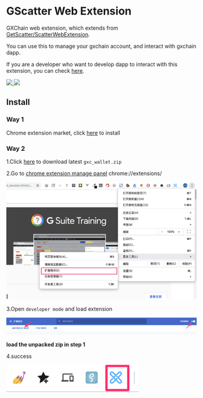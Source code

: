 # GScatter Web Extension

GXChain web extension, which extends from [GetScatter/ScatterWebExtension](https://github.com/GetScatter/ScatterWebExtension).

You can use this to manage your gxchain account, and interact with gxchain dapp.

If you are a developer who want to develop dapp to interact with this extension, you can check [here](https://github.com/gxchain/gscatter-js).

<p>
    <a href="javascript:;">
        <img width="300px" src='https://raw.githubusercontent.com/gxchain/gxips/master/assets/images/task-extension.png'/>
    </a>
    <a href="javascript:;">
        <img width="300px" src='https://raw.githubusercontent.com/gxchain/gxips/master/assets/images/task-extension-en.png'/>
    </a>
</p>


## Install

### Way 1

Chrome extension market, click [here](https://chrome.google.com/webstore/detail/gxc-wallet/pkghkgabkmdkdaoglpemmkooeikdopca) to install

### Way 2

1.Click [here](https://github.com/gxchain/GScatter/raw/master/gxc_wallet.zip) to download latest `gxc_wallet.zip`

2.Go to [chrome extension manage panel](chrome://extensions/) chrome://extensions/

![img](./arch/images/8YI14nRwBHo9YBRq.png)

3.Open `developer mode` and load extension

![img](./arch/images/A51mYEBFBnUDS9sf.png)

**load the unpacked zip in step 1**

4.success

![img](./arch/images/extension-logo.png)

